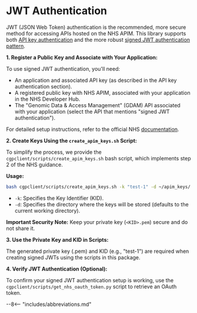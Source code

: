 # JWT Authentication

JWT (JSON Web Token) authentication is the recommended, more secure method for accessing APIs hosted on the NHS APIM. This library supports both [API key authentication](https://digital.nhs.uk/developer/guides-and-documentation/security-and-authorisation/application-restricted-restful-apis-api-key-authentication) and the more robust [signed JWT authentication pattern](https://digital.nhs.uk/developer/guides-and-documentation/security-and-authorisation/application-restricted-restful-apis-signed-jwt-authentication).

**1. Register a Public Key and Associate with Your Application:**

To use signed JWT authentication, you'll need:

* An application and associated API key (as described in the API key authentication section).
* A registered public key with NHS APIM, associated with your application in the NHS Developer Hub.
* The "Genomic Data & Access Management" (GDAM) API associated with your application (select the API that mentions "signed JWT authentication").

For detailed setup instructions, refer to the official NHS [documentation](https://digital.nhs.uk/developer/guides-and-documentation/security-and-authorisation/application-restricted-restful-apis-signed-jwt-authentication).

**2. Create Keys Using the `create_apim_keys.sh` Script:**

To simplify the process, we provide the `cgpclient/scripts/create_apim_keys.sh` bash script, which implements step 2 of the NHS guidance.

**Usage:**

```bash
bash cgpclient/scripts/create_apim_keys.sh -k "test-1" -d ~/apim_keys/
```

* `-k`: Specifies the Key Identifier (KID).
* `-d`: Specifies the directory where the keys will be stored (defaults to the current working directory).

**Important Security Note:** Keep your private key (`<KID>.pem`) secure and do not share it.

**3. Use the Private Key and KID in Scripts:**

The generated private key (<KID>.pem) and KID (e.g., "test-1") are required when creating signed JWTs using the scripts in this package.

**4. Verify JWT Authentication (Optional):**

To confirm your signed JWT authentication setup is working, use the `cgpclient/scripts/get_nhs_oauth_token.py` script to retrieve an OAuth token.

--8<-- "includes/abbreviations.md"